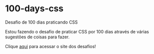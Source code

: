 # 100-days-css
 Desafio de 100 dias praticando CSS

Estou fazendo o desafio de praticar CSS por 100 dias através de várias sugestões de coisas para fazer.

Clique [aqui](https://100dayscss.com/days/1/) para acessar o site dos desafios!